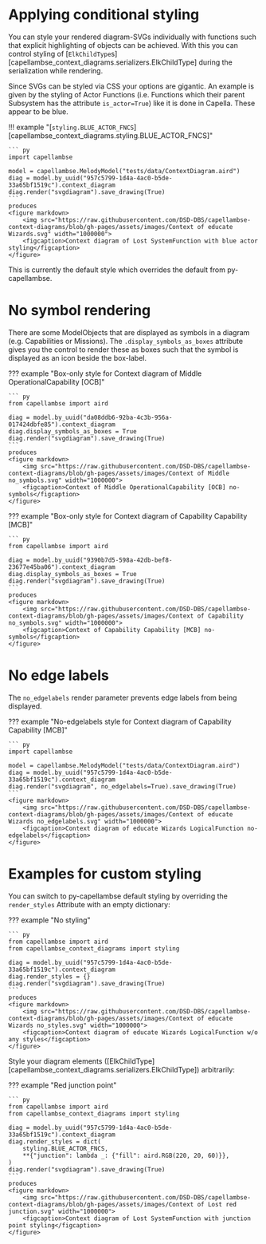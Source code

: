 <!--
 ~ SPDX-FileCopyrightText: 2022 Copyright DB Netz AG and the capellambse-context-diagrams contributors
 ~ SPDX-License-Identifier: Apache-2.0
 -->

# Applying conditional styling

You can style your rendered diagram-SVGs individually with functions
such that explicit highlighting of objects can be achieved. With this
you can control styling of [`ElkChildType`s][capellambse_context_diagrams.serializers.ElkChildType]
during the serialization while rendering.

Since SVGs can be styled via CSS your options are gigantic. An example
is given by the styling of Actor Functions (i.e. Functions which their
parent Subsystem has the attribute `is_actor=True`) like it is done in
Capella. These appear to be blue.

!!! example "[`styling.BLUE_ACTOR_FNCS`][capellambse_context_diagrams.styling.BLUE_ACTOR_FNCS]"

    ``` py
    import capellambse

    model = capellambse.MelodyModel("tests/data/ContextDiagram.aird")
    diag = model.by_uuid("957c5799-1d4a-4ac0-b5de-33a65bf1519c").context_diagram
    diag.render("svgdiagram").save_drawing(True)
    ```
    produces
    <figure markdown>
        <img src="https://raw.githubusercontent.com/DSD-DBS/capellambse-context-diagrams/blob/gh-pages/assets/images/Context of educate Wizards.svg" width="1000000">
        <figcaption>Context diagram of Lost SystemFunction with blue actor styling</figcaption>
    </figure>

This is currently the default style which overrides the default from
py-capellambse.

# No symbol rendering

There are some ModelObjects that are displayed as symbols in a diagram
(e.g. Capabilities or Missions). The `.display_symbols_as_boxes` attribute
gives you the control to render these as boxes such that the symbol is
displayed as an icon beside the box-label.

??? example "Box-only style for Context diagram of Middle OperationalCapability [OCB]"

    ``` py
    from capellambse import aird

    diag = model.by_uuid("da08ddb6-92ba-4c3b-956a-017424dbfe85").context_diagram
    diag.display_symbols_as_boxes = True
    diag.render("svgdiagram").save_drawing(True)
    ```
    produces
    <figure markdown>
        <img src="https://raw.githubusercontent.com/DSD-DBS/capellambse-context-diagrams/blob/gh-pages/assets/images/Context of Middle no_symbols.svg" width="1000000">
        <figcaption>Context of Middle OperationalCapability [OCB] no-symbols</figcaption>
    </figure>

??? example "Box-only style for Context diagram of Capability Capability [MCB]"

    ``` py
    from capellambse import aird

    diag = model.by_uuid("9390b7d5-598a-42db-bef8-23677e45ba06").context_diagram
    diag.display_symbols_as_boxes = True
    diag.render("svgdiagram").save_drawing(True)
    ```
    produces
    <figure markdown>
        <img src="https://raw.githubusercontent.com/DSD-DBS/capellambse-context-diagrams/blob/gh-pages/assets/images/Context of Capability no_symbols.svg" width="1000000">
        <figcaption>Context of Capability Capability [MCB] no-symbols</figcaption>
    </figure>

# No edge labels

The `no_edgelabels` render parameter prevents edge labels from being displayed.

??? example "No-edgelabels style for Context diagram of Capability Capability [MCB]"

    ``` py
    import capellambse

    model = capellambse.MelodyModel("tests/data/ContextDiagram.aird")
    diag = model.by_uuid("957c5799-1d4a-4ac0-b5de-33a65bf1519c").context_diagram
    diag.render("svgdiagram", no_edgelabels=True).save_drawing(True)
    ```
    <figure markdown>
        <img src="https://raw.githubusercontent.com/DSD-DBS/capellambse-context-diagrams/blob/gh-pages/assets/images/Context of educate Wizards no_edgelabels.svg" width="1000000">
        <figcaption>Context diagram of educate Wizards LogicalFunction no-edgelabels</figcaption>
    </figure>

# Examples for custom styling

You can switch to py-capellambse default styling by overriding the
`render_styles` Attribute with an empty dictionary:

??? example "No styling"

    ``` py
    from capellambse import aird
    from capellambse_context_diagrams import styling

    diag = model.by_uuid("957c5799-1d4a-4ac0-b5de-33a65bf1519c").context_diagram
    diag.render_styles = {}
    diag.render("svgdiagram").save_drawing(True)
    ```
    produces
    <figure markdown>
        <img src="https://raw.githubusercontent.com/DSD-DBS/capellambse-context-diagrams/blob/gh-pages/assets/images/Context of educate Wizards no_styles.svg" width="1000000">
        <figcaption>Context diagram of educate Wizards LogicalFunction w/o any styles</figcaption>
    </figure>

Style your diagram elements ([ElkChildType][capellambse_context_diagrams.serializers.ElkChildType]) arbitrarily:

??? example "Red junction point"

    ``` py
    from capellambse import aird
    from capellambse_context_diagrams import styling

    diag = model.by_uuid("957c5799-1d4a-4ac0-b5de-33a65bf1519c").context_diagram
    diag.render_styles = dict(
        styling.BLUE_ACTOR_FNCS,
        **{"junction": lambda _: {"fill": aird.RGB(220, 20, 60)}},
    )
    diag.render("svgdiagram").save_drawing(True)
    ```
    produces
    <figure markdown>
        <img src="https://raw.githubusercontent.com/DSD-DBS/capellambse-context-diagrams/blob/gh-pages/assets/images/Context of Lost red junction.svg" width="1000000">
        <figcaption>Context diagram of Lost SystemFunction with junction point styling</figcaption>
    </figure>
